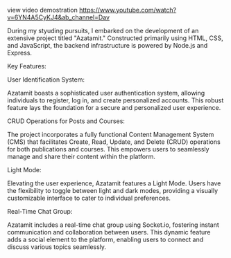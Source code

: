 view video demostration https://www.youtube.com/watch?v=6YN4A5CyKJ4&ab_channel=Dav

During my styuding pursuits, I embarked on the development of an extensive project titled "Azatamit."
Constructed primarily using HTML, CSS, and JavaScript, the backend infrastructure is powered by
Node.js and Express.



Key Features:



User Identification System:

Azatamit boasts a sophisticated user authentication system, allowing individuals to register, log in, and
create personalized accounts. This robust feature lays the foundation for a secure and personalized user
experience.



CRUD Operations for Posts and Courses:

The project incorporates a fully functional Content Management System (CMS) that facilitates Create,
Read, Update, and Delete (CRUD) operations for both publications and courses. This empowers users to
seamlessly manage and share their content within the platform.



Light Mode:

Elevating the user experience, Azatamit features a Light Mode. Users have the flexibility to toggle
between light and dark modes, providing a visually customizable interface to cater to individual
preferences.



Real-Time Chat Group:

Azatamit includes a real-time chat group using Socket.io, fostering instant communication and
collaboration between users. This dynamic feature adds a social element to the platform, enabling users
to connect and discuss various topics seamlessly.
